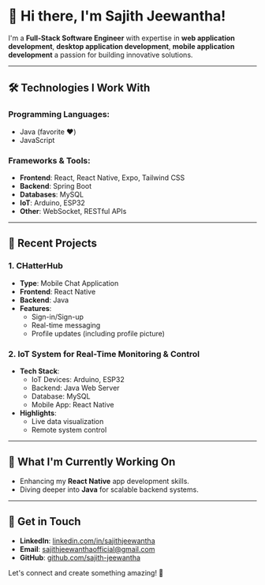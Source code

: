 # 👋 Hi there, I'm Sajith Jeewantha!  

I'm a **Full-Stack Software Engineer** with expertise in **web application development**, **desktop application development**, **mobile application development** a passion for building innovative solutions.  

---

## 🛠️ **Technologies I Work With**  
### Programming Languages:  
- Java (favorite ❤️)  
- JavaScript

### Frameworks & Tools:  
- **Frontend**: React, React Native, Expo, Tailwind CSS  
- **Backend**: Spring Boot
- **Databases**: MySQL
- **IoT**: Arduino, ESP32  
- **Other**: WebSocket, RESTful APIs  

---

## 📱 **Recent Projects**  

### 1. **CHatterHub**  
- **Type**: Mobile Chat Application  
- **Frontend**: React Native  
- **Backend**: Java  
- **Features**:  
  - Sign-in/Sign-up  
  - Real-time messaging  
  - Profile updates (including profile picture)  

### 2. **IoT System for Real-Time Monitoring & Control**  
- **Tech Stack**:  
  - IoT Devices: Arduino, ESP32  
  - Backend: Java Web Server  
  - Database: MySQL  
  - Mobile App: React Native  
- **Highlights**:  
  - Live data visualization  
  - Remote system control  

---

## 🌱 **What I'm Currently Working On**  
- Enhancing my **React Native** app development skills.  
- Diving deeper into **Java** for scalable backend systems.  

---

## 🚀 **Get in Touch**  
- **LinkedIn**: [linkedin.com/in/sajithjeewantha](https://www.linkedin.com/in/sajith-jeewantha-76bb90254/)  
- **Email**: [sajithjeewanthaofficial@gmail.com](mailto:sajithjeewanthaofficial@gmail.com)  
- **GitHub**: [github.com/sajith-jeewantha](https://github.com/sajith-jeewantha)  

Let's connect and create something amazing! 🚀  
